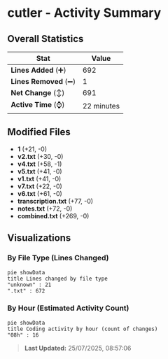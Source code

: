 # cutler - Activity Summary 

## Overall Statistics

| Stat                   | Value                                                             |
| ---------------------- | ----------------------------------------------------------------- |
| **Lines Added** (➕)   | 692                                          |
| **Lines Removed** (➖) | 1                                        |
| **Net Change** (↕)    | 691                |
| **Active Time** (⌚)   | 22 minutes |


## Modified Files
- **1** (+21, -0)
- **v2.txt** (+30, -0)
- **v4.txt** (+58, -1)
- **v5.txt** (+41, -0)
- **v1.txt** (+41, -0)
- **v7.txt** (+22, -0)
- **v6.txt** (+61, -0)
- **transcription.txt** (+77, -0)
- **notes.txt** (+72, -0)
- **combined.txt** (+269, -0)

## Visualizations

### By File Type (Lines Changed)

```mermaid
pie showData
title Lines changed by file type
"unknown" : 21
".txt" : 672
```

### By Hour (Estimated Activity Count)

```mermaid
pie showData
title Coding activity by hour (count of changes)
"08h" : 16
```


> **Last Updated:** 25/07/2025, 08:57:06
